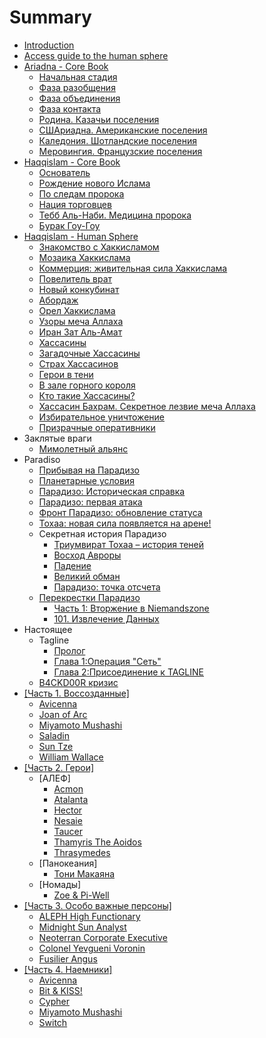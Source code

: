 # Summary

* [Introduction](README.md)
* [Access guide to the human sphere](access-guide-to-the-human-sphere.md)
* [Ariadna - Core Book](/ariadna-core-book/README.md)
  * [Начальная стадия](/ariadna-core-book/nachalnaya-stadiya.md)
  * [Фаза разобщения](/ariadna-core-book/faza_razobshenia.md)
  * [Фаза объединения](/ariadna-core-book/faza_obedinenia.md)
  * [Фаза контакта](/ariadna-core-book/faza_kontakta.md)
  * [Родина. Казачьи поселения](/ariadna-core-book/rodina-kozaki.md)
  * [СШАриадна. Американские поселения](/ariadna-core-book/us-ariadna.md)
  * [Каледония. Шотландские поселения](/ariadna-core-book/kaledonia.md)
  * [Меровингия. Французские поселения](/ariadna-core-book/merovingia.md)
* [Haqqislam - Core Book](haqqislam-core-book/README.md)
  * [Основатель](haqqislam-core-book/founder.md)
  * [Рождение нового Ислама](haqqislam-core-book/birth-of-haqqislam.md)
  * [По следам пророка](haqqislam-core-book/following-the-prophet.md)
  * [Нация торговцев](haqqislam-core-book/nation-of-traders.md)
  * [Тебб Аль-Наби. Медицина пророка](haqqislam-core-book/tebb-al-nabi-meditsina-proroka.md)
  * [Бурак Гоу-Гоу](haqqislam-core-book/burak-gou-gou.md)
* [Haqqislam - Human Sphere](haqqislam/README.md)
  * [Знакомство с Хаккисламом](haqqislam/intro.md)
  * [Мозаика Хаккислама](haqqislam/mozaik.md)
  * [Коммерция: живительная сила Хаккислама](haqqislam/commercial.md)
  * [Повелитель врат](haqqislam/gatesowner.md)
  * [Новый конкубинат](haqqislam/newinqubinate.md)
  * [Абордаж](haqqislam/boarding.md)
  * [Орел Хаккислама](haqqislam/eagle.md)
  * [Узоры меча Аллаха](haqqislam/swordscolors.md)
  * [Иран Зат Аль-Амат](haqqislam/yourdream.md)
  * [Хассасины](haqqislam/hassassins.md)
  * [Загадочные Хассасины](haqqislam/mysterioushassassins.md)
  * [Страх Хассасинов](haqqislam/fearof-the-hassassins.md)
  * [Герои в тени](haqqislam/heroes-in-a-shadow.md)
  * [В зале горного короля](haqqislam/hall-of-mountain-king.md)
  * [Кто такие Хассасины?](haqqislam/who-is-hassassins.md)
  * [Хассасин Бахрам. Секретное лезвие меча Аллаха](haqqislam/hassassin-bahram.md)
  * [Избирательное уничтожение](haqqislam/selective-destruction.md)
  * [Призрачные оперативники](haqqislam/ghost-operatives.md)
* Заклятые враги
  * [Мимолетный альянс](/dire_foes/fleeting_alliance.md)
* Paradiso
  * [Прибывая на Парадизо](/paradiso_n2/arriving_2_paradiso.md)
  * [Планетарные условия](/paradiso_n2/paradiso_environment.md)
  * [Парадизо: Историческая справка](/paradiso_n2/paradiso_history.md)
  * [Парадизо: первая атака](/paradiso_n2/paradiso_first_attack.md)
  * [Фронт Парадизо: обновление статуса](/paradiso_n2/paradiso_front_update.md)
  * [Тохаа: новая сила появляется на арене!](/paradiso_n2/tohaa_new_force.md)
  * Секретная история Парадизо
    * [Триумвират Тохаа – история теней](/paradiso_n2/secret_history/tohaa_shadows_history.md)
    * [Восход Авроры](/paradiso_n2/secret_history/aurora_arise.md)
    * [Падение](/paradiso_n2/secret_history/the_fall.md)
    * [Великий обман](/paradiso_n2/secret_history/the_great_cheat.md)
    * [Парадизо: точка отсчета](/paradiso_n2/secret_history/base_point.md)
  * [Перекрестки Парадизо](/paradiso_n2/paradiso_crossings/README.md)
    * [Часть 1: Вторжение в Niemandszone](/paradiso_n2/paradiso_crossings/invasion.md)
    * [101. Извлечение Данных](/paradiso_n2/paradiso_crossings/101_data_extraction.md)
* Настоящее
  * Tagline
    * [Пролог](narrative_event/tagline/tagline-ch0.md)
    * [Глава 1:Операция "Сеть"](narrative_event/tagline/tagline-ch1.md)
    * [Глава 2:Присоединение к TAGLINE](narrative_event/tagline/tagline-ch2.md)
  * [B4CKD00R кризис](/challenge/backdoor.md)
* [\[Часть 1. Воссозданные\]](chast-1-vossozdannie.md)
  * [Avicenna](avicenna.md)
  * [Joan of Arc](joan_of_arc.md)
  * [Miyamoto Mushashi](miyamoto_musashi.md)
  * [Saladin](saladin.md)
  * [Sun Tze](sun_tze.md)
  * [William Wallace](william_wallace.md)
* [\[Часть 2. Герои\]](part2/README.md)
  * \[АЛЕФ\]
    * [Acmon](part2/acmon.md)
    * [Atalanta](part2/atalanta.md)
    * [Hector](part2/hector.md)
    * [Nesaie](part2/nesaie.md)
    * [Taucer](part2/taucer.md)
    * [Thamyris The Aoidos](part2/thamyris_the_aoidos.md)
    * [Thrasymedes](part2/thrasymedes.md)
  * \[Панокеания\]
    * [Тони Макаяна](panoceania/tony.md)
  * [Номады]
    * [Zoe & Pi-Well](nomads/zoe-pi-well.md)
* [\[Часть 3. Особо важные персоны\]](hvt/README.md)
  * [ALEPH High Functionary](hvt/aleph.md)
  * [Midnight Sun Analyst](hvt/nomads.md)
  * [Neoterran Corporate Executive](hvt/panoceania.md)
  * [Colonel Yevgueni Voronin](hvt/ariadna.md)
  * [Fusilier Angus](hvt/angus.md)
* [\[Часть 4. Наемники\]](mercenary/README.md)
  * [Avicenna](avicenna.md)
  * [Bit & KISS!](mercenary/bit-and-kiss.md)
  * [Cypher](mercenary/cypher.md)
  * [Miyamoto Mushashi](miyamoto_musashi.md)
  * [Switch](mercenary/switch.md)




